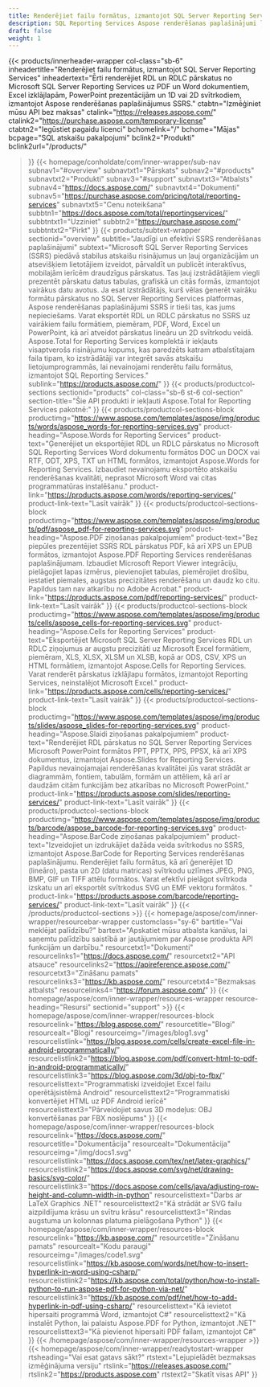 ```yaml
---
title: Renderējiet failu formātus, izmantojot SQL Server Reporting Services
description: SQL Reporting Services Aspose renderēšanas paplašinājumi ļauj eksportēt RDL un RDLC pārskatus PDF, Word, Excel, PowerPoint formātos un svītrkodu attēlos.
draft: false
weight: 1
---
```

{{< products/innerheader-wrapper col-class="sb-6"
  inheadertitle="Renderējiet failu formātus, izmantojot SQL Server Reporting Services"
  inheadertext="Ērti renderējiet RDL un RDLC pārskatus no Microsoft SQL Server Reporting Services uz PDF un Word dokumentiem, Excel izklājlapām, PowerPoint prezentācijām un 1D vai 2D svītrkodiem, izmantojot Aspose renderēšanas paplašinājumus SSRS."
  ctabtn="Izmēģiniet mūsu API bez maksas"
  ctalink="https://releases.aspose.com/"
  ctalink2="https://purchase.aspose.com/temporary-license"
  ctabtn2="Iegūstiet pagaidu licenci"
  bchomelink="/"
  bchome="Mājas"
  bcpage="SQL atskaišu pakalpojumi"
  bclink2="Produkti"
  bclink2url="/products/"
  >}}
  {{< homepage/conholdate/com/inner-wrapper/sub-nav 
subnav1="#overview"
subnavtxt1="Pārskats" 
subnav2="#products"
subnavtxt2="Produkti" 
subnav3="#support"
subnavtxt3="Atbalsts" 
subnav4="https://docs.aspose.com/"
subnavtxt4="Dokumenti" 
subnav5="https://purchase.aspose.com/pricing/total/reporting-services"
subnavtxt5="Cenu noteikšana" 
subbtn1="https://docs.aspose.com/total/reportingservices/"
subbtntxt1="Uzziniet"
subbtn2="https://purchase.aspose.com/"
subbtntxt2="Pirkt"
>}}
   {{< products/subtext-wrapper
   sectionid="overview" 
   subtitle="Jaudīgi un efektīvi SSRS renderēšanas paplašinājumi"
   subtext="Microsoft SQL Server Reporting Services (SSRS) piedāvā stabilus atskaišu risinājumus un ļauj organizācijām un atsevišķiem lietotājiem izveidot, pārvaldīt un publicēt interaktīvus, mobilajām ierīcēm draudzīgus pārskatus. Tas ļauj izstrādātājiem viegli prezentēt pārskatu datus tabulas, grafiskā un citās formās, izmantojot vairākus datu avotus. Ja esat izstrādātājs, kurš vēlas ģenerēt vairāku formātu pārskatus no SQL Server Reporting Services platformas, Aspose renderēšanas paplašinājumi SSRS ir tieši tas, kas jums nepieciešams. Varat eksportēt RDL un RDLC pārskatus no SSRS uz vairākiem failu formātiem, piemēram, PDF, Word, Excel un PowerPoint, kā arī atveidot pārskatus lineāru un 2D svītrkodu veidā. Aspose.Total for Reporting Services komplektā ir iekļauts visaptverošs risinājumu kopums, kas paredzēts katram atbalstītajam faila tipam, ko izstrādātāji var integrēt savās atskaišu lietojumprogrammās, lai nevainojami renderētu failu formātus, izmantojot SQL Reporting Services."
   sublink="https://products.aspose.com/"
   >}} 
{{< products/productcol-sections
sectionid="products" 
col-class="sb-6 st-6 col-section"
section-title="Šie API produkti ir iekļauti Aspose.Total for Reporting Services pakotnē:"
>}}
{{< products/productcol-sections-block
productimg="https://www.aspose.com/templates/aspose/img/products/words/aspose_words-for-reporting-services.svg"
product-heading="Aspose.Words for Reporting Services"
product-text="Ģenerējiet un eksportējiet RDL un RDLC pārskatus no Microsoft SQL Reporting Services Word dokumentu formātos DOC un DOCX vai RTF, ODT, XPS, TXT un HTML formātos, izmantojot Aspose.Words for Reporting Services. Izbaudiet nevainojamu eksportēto atskaišu renderēšanas kvalitāti, neprasot Microsoft Word vai citas programmatūras instalēšanu."
product-link="https://products.aspose.com/words/reporting-services/"
product-link-text="Lasīt vairāk"
>}}
{{< products/productcol-sections-block
productimg="https://www.aspose.com/templates/aspose/img/products/pdf/aspose_pdf-for-reporting-services.svg"
product-heading="Aspose.PDF ziņošanas pakalpojumiem"
product-text="Bez piepūles prezentējiet SSRS RDL pārskatus PDF, kā arī XPS un EPUB formātos, izmantojot Aspose.PDF Reporting Services renderēšanas paplašinājumam. Izbaudiet Microsoft Report Viewer integrāciju, pielāgojiet lapas izmērus, pievienojiet tabulas, piemērojiet drošību, iestatiet piemales, augstas precizitātes renderēšanu un daudz ko citu. Papildus tam nav atkarību no Adobe Acrobat."
product-link="https://products.aspose.com/pdf/reporting-services/"
product-link-text="Lasīt vairāk"
>}}
{{< products/productcol-sections-block
productimg="https://www.aspose.com/templates/aspose/img/products/cells/aspose_cells-for-reporting-services.svg"
product-heading="Aspose.Cells for Reporting Services"
product-text="Eksportējiet Microsoft SQL Server Reporting Services RDL un RDLC ziņojumus ar augstu precizitāti uz Microsoft Excel formātiem, piemēram, XLS, XLSX, XLSM un XLSB, kopā ar ODS, CSV, XPS un HTML formātiem, izmantojot Aspose.Cells for Reporting Services. Varat renderēt pārskatus izklājlapu formātos, izmantojot Reporting Services, neinstalējot Microsoft Excel."
product-link="https://products.aspose.com/cells/reporting-services/"
product-link-text="Lasīt vairāk"
>}}
{{< products/productcol-sections-block
productimg="https://www.aspose.com/templates/aspose/img/products/slides/aspose_slides-for-reporting-services.svg"
product-heading="Aspose.Slaidi ziņošanas pakalpojumiem"
product-text="Renderējiet RDL pārskatus no SQL Server Reporting Services Microsoft PowerPoint formātos PPT, PPTX, PPS, PPSX, kā arī XPS dokumentus, izmantojot Aspose.Slides for Reporting Services. Papildus nevainojamajai renderēšanas kvalitātei jūs varat strādāt ar diagrammām, fontiem, tabulām, formām un attēliem, kā arī ar daudzām citām funkcijām bez atkarības no Microsoft PowerPoint."
product-link="https://products.aspose.com/slides/reporting-services/"
product-link-text="Lasīt vairāk"
>}}
{{< products/productcol-sections-block
productimg="https://www.aspose.com/templates/aspose/img/products/barcode/aspose_barcode-for-reporting-services.svg"
product-heading="Aspose.BarCode ziņošanas pakalpojumiem"
product-text="Izveidojiet un izdrukājiet dažāda veida svītrkodus no SSRS, izmantojot Aspose.BarCode for Reporting Services renderēšanas paplašinājumu. Renderējiet failu formātus, kā arī ģenerējiet 1D (lineāro), pasta un 2D (datu matricas) svītrkodu uzlīmes JPEG, PNG, BMP, GIF un TIFF attēlu formātos. Varat efektīvi pielāgot svītrkoda izskatu un arī eksportēt svītrkodus SVG un EMF vektoru formātos. "
product-link="https://products.aspose.com/barcode/reporting-services/"
product-link-text="Lasīt vairāk"
>}} 
{{< /products/productcol-sections >}}
{{< homepage/aspose/com/inner-wrapper/resourcebar-wrapper
customclass="sy-6"
bartitle="Vai meklējat palīdzību?"
bartext="Apskatiet mūsu atbalsta kanālus, lai saņemtu palīdzību saistībā ar jautājumiem par Aspose produkta API funkcijām un darbību."
resourcetxt1="Dokumenti"
resourcelinks1="https://docs.aspose.com/"
resourcetxt2="API atsauce"
resourcelinks2="https://apireference.aspose.com/"
resourcetxt3="Zināšanu pamats"
resourcelinks3="https://kb.aspose.com/"
resourcetxt4="Bezmaksas atbalsts"
resourcelinks4="https://forum.aspose.com/"
>}}
{{< homepage/aspose/com/inner-wrapper/resources-wrapper
resource-heading="Resursi"
sectionid="support" >}}
{{< homepage/aspose/com/inner-wrapper/resources-block
resourcelink="https://blog.aspose.com/"
resourcetitle="Blogi"
resourcealt="Blogi"
resourceimg="/images/blog1.svg"
resourcelistlink="https://blog.aspose.com/cells/create-excel-file-in-android-programmatically/"
resourcelistlink2="https://blog.aspose.com/pdf/convert-html-to-pdf-in-android-programmatically/"
resourcelistlink3="https://blog.aspose.com/3d/obj-to-fbx/"
resourcelisttext="Programmatiski izveidojiet Excel failu operētājsistēmā Android"
resourcelisttext2="Programmatiski konvertējiet HTML uz PDF Android ierīcē"
resourcelisttext3="Pārveidojiet savus 3D modeļus: OBJ konvertēšanas par FBX noslēpums"
>}}
{{< homepage/aspose/com/inner-wrapper/resources-block
resourcelink="https://docs.aspose.com/"
resourcetitle="Dokumentācija"
resourcealt="Dokumentācija"
resourceimg="/img/docs1.svg"
resourcelistlink="https://docs.aspose.com/tex/net/latex-graphics/"
resourcelistlink2="https://docs.aspose.com/svg/net/drawing-basics/svg-color/"
resourcelistlink3="https://docs.aspose.com/cells/java/adjusting-row-height-and-column-width-in-python"
resourcelisttext="Darbs ar LaTeX Graphics .NET"
resourcelisttext2="Kā strādāt ar SVG failu aizpildījuma krāsu un svītru krāsu"
resourcelisttext3="Rindas augstuma un kolonnas platuma pielāgošana Python"
>}}
{{< homepage/aspose/com/inner-wrapper/resources-block
resourcelink="https://kb.aspose.com/"
resourcetitle="Zināšanu pamats"
resourcealt="Kodu paraugi"
resourceimg="/images/code1.svg"
resourcelistlink="https://kb.aspose.com/words/net/how-to-insert-hyperlink-in-word-using-csharp/"
resourcelistlink2="https://kb.aspose.com/total/python/how-to-install-python-to-run-aspose-pdf-for-python-via-net/"
resourcelistlink3="https://kb.aspose.com/pdf/net/how-to-add-hyperlink-in-pdf-using-csharp/"
resourcelisttext="Kā ievietot hipersaiti programmā Word, izmantojot C#"
resourcelisttext2="Kā instalēt Python, lai palaistu Aspose.PDF for Python, izmantojot .NET"
resourcelisttext3="Kā pievienot hipersaiti PDF failam, izmantojot C#"
>}}
{{< /homepage/aspose/com/inner-wrapper/resources-wrapper >}}
{{< homepage/aspose/com/inner-wrapper/readytostart-wrapper
rtsheading="Vai esat gatavs sākt?"
rtstext="Lejupielādēt bezmaksas izmēģinājuma versiju"
rtslink="https://releases.aspose.com/"
rtslink2="https://products.aspose.com"
rtstext2="Skatīt visas API"
>}}
